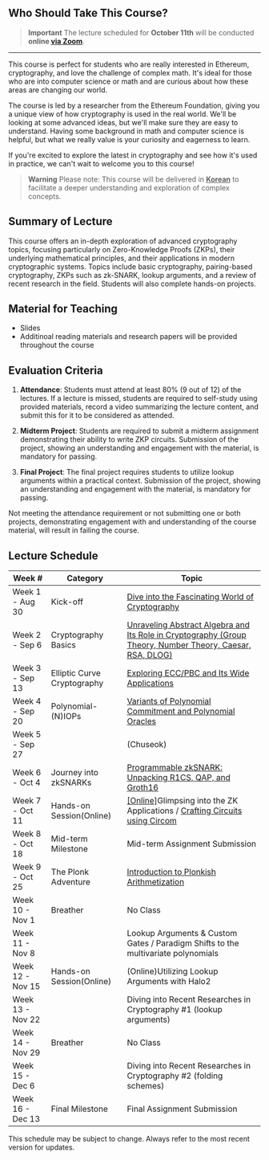 ## Who Should Take This Course?

> **Important**
> The lecture scheduled for **October 11th** will be conducted **online [via Zoom](https://kaist.zoom.us/j/6873841846)**.


***


This course is perfect for students who are really interested in Ethereum, cryptography, and love the challenge of complex math. It's ideal for those who are into computer science or math
and are curious about how these areas are changing our world.

The course is led by a researcher from the Ethereum Foundation, giving you a unique view of how cryptography is used in the real world. We'll be looking at some advanced ideas, but we'll make sure they are easy to understand. Having some background in math and computer science is helpful, but what we really value is your curiosity and eagerness to learn.

If you're excited to explore the latest in cryptography and see how it's used in practice, we can't wait to welcome you to this course!

> **Warning**
> Please note: This course will be delivered in **<u>Korean</u>** to facilitate a deeper understanding and exploration of complex concepts.


## Summary of Lecture

This course offers an in-depth exploration of advanced cryptography topics, focusing particularly on Zero-Knowledge Proofs (ZKPs), their underlying mathematical principles, and their applications in modern cryptographic systems. Topics include basic cryptography, pairing-based cryptography, ZKPs such as zk-SNARK, lookup arguments, and a review of recent research in the field. Students will also complete hands-on projects.

## Material for Teaching

* Slides
* Additinoal reading materials and research papers will be provided throughout the course

## Evaluation Criteria

1. **Attendance**: Students must attend at least 80% (9 out of 12) of the lectures. If a lecture is missed, students are required to self-study using provided materials, record a video summarizing the lecture content, and submit this for it to be considered as attended.

1. **Midterm Project**: Students are required to submit a midterm assignment demonstrating their ability to write ZKP circuits. Submission of the project, showing an understanding and engagement with the material, is mandatory for passing.

1. **Final Project**: The final project requires students to utilize lookup arguments within a practical context. Submission of the project, showing an understanding and engagement with the material, is mandatory for passing.

Not meeting the attendance requirement or not submitting one or both projects, demonstrating engagement with and understanding of the course material, will result in failing the course.


## Lecture Schedule

| Week # | Category | Topic |
|--------------|----------|-------|
| Week 1 - Aug 30 | Kick-off | [Dive into the Fascinating World of Cryptography](./lecture-00/index.html) |
| Week 2 - Sep 6 | Cryptography Basics | [Unraveling Abstract Algebra and Its Role in Cryptography (Group Theory, Number Theory, Caesar, RSA, DLOG)](./lecture-01/index.html) |
| Week 3 - Sep 13 | Elliptic Curve Cryptography | [Exploring ECC/PBC and Its Wide Applications](./lecture-02/index.html) |
| Week 4 - Sep 20 | Polynomial-(N)IOPs | [Variants of Polynomial Commitment and Polynomial Oracles](./lecture-03/index.html) |
| Week 5 - Sep 27 | | (Chuseok) |
| Week 6 - Oct 4 | Journey into zkSNARKs | [Programmable zkSNARK: Unpacking R1CS, QAP, and Groth16](./lecture-04/index.html) |
| Week 7 - Oct 11 | Hands-on Session(Online) | [\[Online\]]((https://kaist.zoom.us/j/6873841846))Glimpsing into the ZK Applications /  [Crafting Circuits using Circom](./lecture-05/index.html) |
| Week 8 - Oct 18 | Mid-term Milestone | Mid-term Assignment Submission |
| Week 9 - Oct 25 | The Plonk Adventure | [Introduction to Plonkish Arithmetization](./lecture-06/index.html) |
| Week 10 - Nov 1 | Breather | No Class |
| Week 11 - Nov 8 | | Lookup Arguments & Custom Gates / Paradigm Shifts to the multivariate polynomials |
| Week 12 - Nov 15 | Hands-on Session(Online)| (Online)Utilizing Lookup Arguments with Halo2 |
| Week 13 - Nov 22 | | Diving into Recent Researches in Cryptography #1 (lookup arguments) |
| Week 14 - Nov 29 | Breather | No Class |
| Week 15 - Dec 6 | | Diving into Recent Researches in Cryptography #2 (folding schemes) |
| Week 16 - Dec 13 | Final Milestone | Final Assignment Submission |

This schedule may be subject to change. Always refer to the most recent version for updates.


